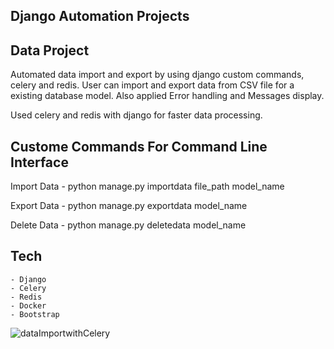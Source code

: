 ## Django Automation Projects

## Data Project 
Automated data import and export by using django custom commands, celery and redis. 
User can import and export data from CSV file for a existing database model.
Also applied Error handling and Messages display.

Used celery and redis with django for faster data processing. 


## Custome Commands For Command Line Interface
Import Data
    - python manage.py importdata file_path model_name

Export Data
    - python manage.py exportdata model_name

Delete Data
    - python manage.py deletedata model_name
    
    
## Tech
    - Django
    - Celery  
    - Redis
    - Docker
    - Bootstrap



    
   ![dataImportwithCelery](https://github.com/Siddharthbadal/djangoAutomationProject/assets/55015090/7b462e37-6cce-49ca-adff-efad21bba004)
